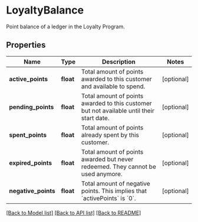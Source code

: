 # LoyaltyBalance

Point balance of a ledger in the Loyalty Program.
## Properties
Name | Type | Description | Notes
------------ | ------------- | ------------- | -------------
**active_points** | **float** | Total amount of points awarded to this customer and available to spend. | [optional] 
**pending_points** | **float** | Total amount of points awarded to this customer but not available until their start date. | [optional] 
**spent_points** | **float** | Total amount of points already spent by this customer. | [optional] 
**expired_points** | **float** | Total amount of points awarded but never redeemed. They cannot be used anymore. | [optional] 
**negative_points** | **float** | Total amount of negative points. This implies that &#x60;activePoints&#x60; is &#x60;0&#x60;. | [optional] 

[[Back to Model list]](../README.md#documentation-for-models) [[Back to API list]](../README.md#documentation-for-api-endpoints) [[Back to README]](../README.md)


